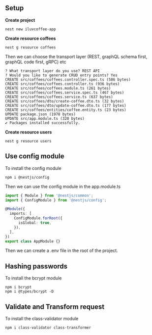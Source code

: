 ## Setup

**Create project**
```shell
nest new iluvcoffee-app
```

**Create resource coffees**
```shell
nest g resource coffees
```
Then we can choose the transport layer (REST, graphQL schema first, graphQL code first, gRPC) etc
```
? What transport layer do you use? REST API
? Would you like to generate CRUD entry points? Yes
CREATE src/coffees/coffees.controller.spec.ts (586 bytes)
CREATE src/coffees/coffees.controller.ts (936 bytes)
CREATE src/coffees/coffees.module.ts (261 bytes)
CREATE src/coffees/coffees.service.spec.ts (467 bytes)
CREATE src/coffees/coffees.service.ts (637 bytes)
CREATE src/coffees/dto/create-coffee.dto.ts (32 bytes)
CREATE src/coffees/dto/update-coffee.dto.ts (177 bytes)
CREATE src/coffees/entities/coffee.entity.ts (23 bytes)
UPDATE package.json (1978 bytes)
UPDATE src/app.module.ts (320 bytes)
✔ Packages installed successfully.
```
**Create resource users**
```shell
nest g resource users
```

## Use config module
To install the config module
```shell
npm i @nestjs/config
```
Then we can use the config module in the app.module.ts
```typescript
import { Module } from '@nestjs/common';
import { ConfigModule } from '@nestjs/config';

@Module({
  imports: [
    ConfigModule.forRoot({
      isGlobal: true,
    }),
  ],
})
export class AppModule {}
```
Then we can create a .env file in the root of the project. 

## Hashing passwords
To install the bcrypt module
```shell
npm i bcrypt
npm i @types/bcrypt -D
```

## Validate and Transform request
To install the class-validator module
```shell
npm i class-validator class-transformer
```
